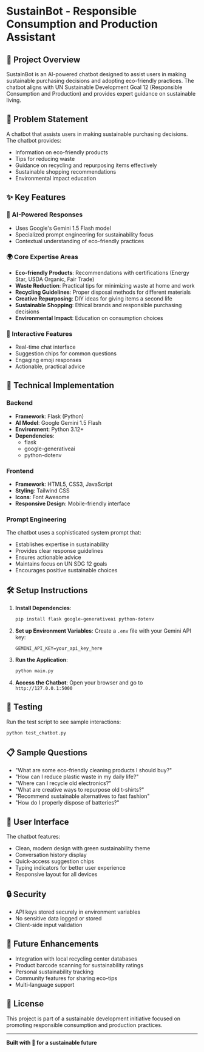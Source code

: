 # SustainBot - Responsible Consumption and Production Assistant

## 🌱 Project Overview

SustainBot is an AI-powered chatbot designed to assist users in making sustainable purchasing decisions and adopting eco-friendly practices. The chatbot aligns with UN Sustainable Development Goal 12 (Responsible Consumption and Production) and provides expert guidance on sustainable living.

## 🎯 Problem Statement

A chatbot that assists users in making sustainable purchasing decisions. The chatbot provides:
- Information on eco-friendly products
- Tips for reducing waste  
- Guidance on recycling and repurposing items effectively
- Sustainable shopping recommendations
- Environmental impact education

## ✨ Key Features

### 🤖 AI-Powered Responses
- Uses Google's Gemini 1.5 Flash model
- Specialized prompt engineering for sustainability focus
- Contextual understanding of eco-friendly practices

### 🌍 Core Expertise Areas
- **Eco-friendly Products**: Recommendations with certifications (Energy Star, USDA Organic, Fair Trade)
- **Waste Reduction**: Practical tips for minimizing waste at home and work
- **Recycling Guidelines**: Proper disposal methods for different materials
- **Creative Repurposing**: DIY ideas for giving items a second life
- **Sustainable Shopping**: Ethical brands and responsible purchasing decisions
- **Environmental Impact**: Education on consumption choices

### 💬 Interactive Features
- Real-time chat interface
- Suggestion chips for common questions
- Engaging emoji responses
- Actionable, practical advice

## 🚀 Technical Implementation

### Backend
- **Framework**: Flask (Python)
- **AI Model**: Google Gemini 1.5 Flash
- **Environment**: Python 3.12+
- **Dependencies**: 
  - flask
  - google-generativeai
  - python-dotenv

### Frontend
- **Framework**: HTML5, CSS3, JavaScript
- **Styling**: Tailwind CSS
- **Icons**: Font Awesome
- **Responsive Design**: Mobile-friendly interface

### Prompt Engineering
The chatbot uses a sophisticated system prompt that:
- Establishes expertise in sustainability
- Provides clear response guidelines
- Ensures actionable advice
- Maintains focus on UN SDG 12 goals
- Encourages positive sustainable choices

## 🛠️ Setup Instructions

1. **Install Dependencies**:
   ```bash
   pip install flask google-generativeai python-dotenv
   ```

2. **Set up Environment Variables**:
   Create a `.env` file with your Gemini API key:
   ```
   GEMINI_API_KEY=your_api_key_here
   ```

3. **Run the Application**:
   ```bash
   python main.py
   ```

4. **Access the Chatbot**:
   Open your browser and go to `http://127.0.0.1:5000`

## 🧪 Testing

Run the test script to see sample interactions:
```bash
python test_chatbot.py
```

## 📋 Sample Questions

- "What are some eco-friendly cleaning products I should buy?"
- "How can I reduce plastic waste in my daily life?"
- "Where can I recycle old electronics?"
- "What are creative ways to repurpose old t-shirts?"
- "Recommend sustainable alternatives to fast fashion"
- "How do I properly dispose of batteries?"

## 🎨 User Interface

The chatbot features:
- Clean, modern design with green sustainability theme
- Conversation history display
- Quick-access suggestion chips
- Typing indicators for better user experience
- Responsive layout for all devices

## 🔒 Security

- API keys stored securely in environment variables
- No sensitive data logged or stored
- Client-side input validation

## 🌟 Future Enhancements

- Integration with local recycling center databases
- Product barcode scanning for sustainability ratings
- Personal sustainability tracking
- Community features for sharing eco-tips
- Multi-language support

## 📄 License

This project is part of a sustainable development initiative focused on promoting responsible consumption and production practices.

---

**Built with 💚 for a sustainable future**
